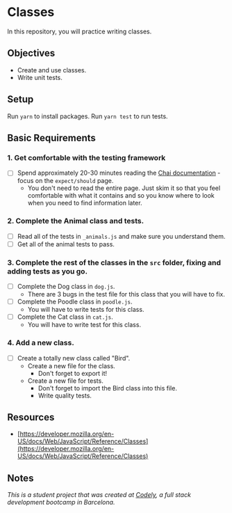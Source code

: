 # Classes

In this repository, you will practice writing classes.

## Objectives

  - Create and use classes.
  - Write unit tests.

## Setup

Run `yarn` to install packages.
Run `yarn test` to run tests.

## Basic Requirements

### 1. Get comfortable with the testing framework
  - [ ] Spend approximately 20-30 minutes reading the [Chai documentation](https://www.chaijs.com/api/bdd/) - focus on the `expect/should` page.
    - You don't need to read the entire page. Just skim it so that you feel comfortable with what it contains and so you know where to look when you need to find information later.

### 2. Complete the Animal class and tests.
  - [ ] Read all of the tests in `_animals.js` and make sure you understand them.
  - [ ] Get all of the animal tests to pass.

### 3. Complete the rest of the classes in the `src` folder, fixing and adding tests as you go.
  - [ ] Complete the Dog class in `dog.js`.
    - There are 3 bugs in the test file for this class that you will have to fix.
  - [ ] Complete the Poodle class in `poodle.js`.
    - You will have to write tests for this class.
  - [ ] Complete the Cat class in `cat.js`.
    - You will have to write test for this class.

### 4. Add a new class.
  - [ ] Create a totally new class called "Bird". 
    - Create a new file for the class.
      - Don't forget to export it!
    - Create a new file for tests.
      - Don't forget to import the Bird class into this file.
      - Write quality tests.

## Resources
  - [https://developer.mozilla.org/en-US/docs/Web/JavaScript/Reference/Classes](https://developer.mozilla.org/en-US/docs/Web/JavaScript/Reference/Classes)

## Notes
_This is a student project that was created at [Codely](http://codely.tech), a full stack development bootcamp in Barcelona._
